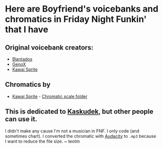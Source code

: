 # Here are Boyfriend's voicebanks and chromatics in Friday Night Funkin' that I have
## Original voicebank creators:
- [Blantados](https://github.com/Blantados/blantados-funkin-utau-main)
- [GenoX](https://github.com/GenoX-Fome/funkin-utau)
- [Kawai Sprite](https://twitter.com/kawaisprite)
## Chromatics by
- [Kawai Sprite](https://twitter.com/kawaisprite) - [Chromatic scale folder](https://drive.google.com/drive/folders/1XndrqjB48K3HTj0V3l0HSUGtCttRfiH9)
## This is dedicated to [Kaskudek](https://www.youtube.com/channel/UCpkRxfWt_zcGw5C0Hu17Vkg), but other people can use it.
I didn't make any cause I'm not a musician in FNF. I only code (and sometimes chart).
I converted the chromatic with [Audacity](https://github.com/audacity/audacity) to `.mp3` because I want to reduce the file size.
~ teotm